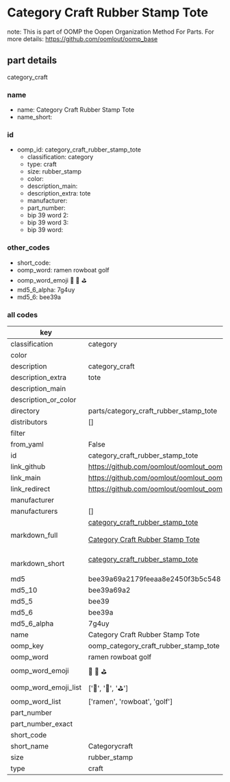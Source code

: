# Category Craft Rubber Stamp Tote  

note: This is part of OOMP the Oopen Organization Method For Parts. For more details: https://github.com/oomlout/oomp_base

##  part details
  



category_craft



### name
* name: Category Craft Rubber Stamp Tote
* name_short: 
### id
* oomp_id: category_craft_rubber_stamp_tote
  * classification: category
  * type: craft
  * size: rubber_stamp
  * color: 
  * description_main: 
  * description_extra: tote
  * manufacturer: 
  * part_number: 
  * bip 39 word 2: 
  * bip 39 word 3: 
  * bip 39 word: 

### other_codes
* short_code: 
* oomp_word: ramen rowboat golf
* oomp_word_emoji :ramen: :rowboat: :golf:
* md5_6_alpha: 7g4uy
* md5_6: bee39a









### all codes 
| key | value |  
| --- | --- |  
| classification | category |  
| color |  |  
| description | category_craft |  
| description_extra | tote |  
| description_main |  |  
| description_or_color |   |  
| directory | parts/category_craft_rubber_stamp_tote |  
| distributors | [] |  
| filter |  |  
| from_yaml | False |  
| id | category_craft_rubber_stamp_tote |  
| link_github | https://github.com/oomlout/oomlout_oomp_version_1_messy/tree/main/parts/category_craft_rubber_stamp_tote |  
| link_main | https://github.com/oomlout/oomlout_oomp_version_1_messy/tree/main/parts/category_craft_rubber_stamp_tote |  
| link_redirect | https://github.com/oomlout/oomlout_oomp_version_1_messy/tree/main/parts/category_craft_rubber_stamp_tote |  
| manufacturer |  |  
| manufacturers | [] |  
| markdown_full | [category_craft_rubber_stamp_tote](none)<br>[](none)<br>[Category Craft Rubber Stamp Tote](none)<br><br> |  
| markdown_short | [category_craft_rubber_stamp_tote](none)<br><br> |  
| md5 | bee39a69a2179feeaa8e2450f3b5c548 |  
| md5_10 | bee39a69a2 |  
| md5_5 | bee39 |  
| md5_6 | bee39a |  
| md5_6_alpha | 7g4uy |  
| name | Category Craft Rubber Stamp Tote |  
| oomp_key | oomp_category_craft_rubber_stamp_tote |  
| oomp_word | ramen rowboat golf |  
| oomp_word_emoji | :ramen: :rowboat: :golf: |  
| oomp_word_emoji_list | [':ramen:', ':rowboat:', ':golf:'] |  
| oomp_word_list | ['ramen', 'rowboat', 'golf'] |  
| part_number |  |  
| part_number_exact |  |  
| short_code |  |  
| short_name | Categorycraft |  
| size | rubber_stamp |  
| type | craft |  
